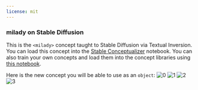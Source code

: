 ```yaml
---
license: mit
---
```

### milady on Stable Diffusion
This is the `<milady>` concept taught to Stable Diffusion via Textual Inversion. You can load this concept into the [Stable Conceptualizer](https://colab.research.google.com/github/huggingface/notebooks/blob/main/diffusers/stable_conceptualizer_inference.ipynb) notebook. You can also train your own concepts and load them into the concept libraries using [this notebook](https://colab.research.google.com/github/huggingface/notebooks/blob/main/diffusers/sd_textual_inversion_training.ipynb).

Here is the new concept you will be able to use as an `object`:
![<milady> 0](https://huggingface.co/sd-concepts-library/milady/resolve/main/concept_images/0.jpeg)
![<milady> 1](https://huggingface.co/sd-concepts-library/milady/resolve/main/concept_images/2.jpeg)
![<milady> 2](https://huggingface.co/sd-concepts-library/milady/resolve/main/concept_images/1.jpeg)
![<milady> 3](https://huggingface.co/sd-concepts-library/milady/resolve/main/concept_images/3.jpeg)

